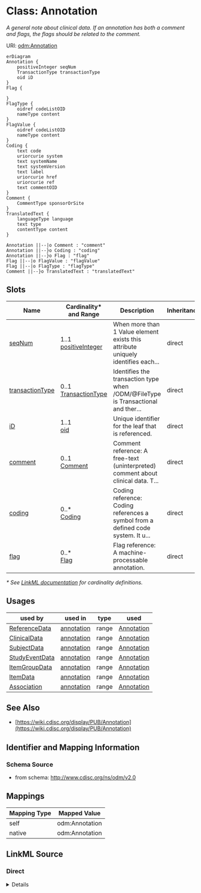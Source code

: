 # Class: Annotation

_A general note about clinical data. If an annotation has both a comment and flags, the flags should be related to the comment._




URI: [odm:Annotation](http://www.cdisc.org/ns/odm/v2.0/Annotation)


```mermaid
erDiagram
Annotation {
    positiveInteger seqNum  
    TransactionType transactionType  
    oid iD  
}
Flag {

}
FlagType {
    oidref codeListOID  
    nameType content  
}
FlagValue {
    oidref codeListOID  
    nameType content  
}
Coding {
    text code  
    uriorcurie system  
    text systemName  
    text systemVersion  
    text label  
    uriorcurie href  
    uriorcurie ref  
    text commentOID  
}
Comment {
    CommentType sponsorOrSite  
}
TranslatedText {
    languageType language  
    text type  
    contentType content  
}

Annotation ||--|o Comment : "comment"
Annotation ||--}o Coding : "coding"
Annotation ||--}o Flag : "flag"
Flag ||--|o FlagValue : "flagValue"
Flag ||--|o FlagType : "flagType"
Comment ||--}o TranslatedText : "translatedText"

```



<!-- no inheritance hierarchy -->


## Slots

| Name | Cardinality* and Range | Description | Inheritance |
| ---  | --- | --- | --- |
| [seqNum](seqNum.md) | 1..1 <br/> [positiveInteger](positiveInteger.md) | When more than 1 Value element exists this attribute uniquely identifies each... | direct |
| [transactionType](transactionType.md) | 0..1 <br/> [TransactionType](TransactionType.md) | Identifies the transaction type when /ODM/@FileType is Transactional and ther... | direct |
| [iD](iD.md) | 1..1 <br/> [oid](oid.md) | Unique identifier for the leaf that is referenced. | direct |
| [comment](comment.md) | 0..1 <br/> [Comment](Comment.md) | Comment reference: A free-text (uninterpreted) comment about clinical data. T... | direct |
| [coding](coding.md) | 0..* <br/> [Coding](Coding.md) | Coding reference: Coding references a symbol from a defined code system. It u... | direct |
| [flag](flag.md) | 0..* <br/> [Flag](Flag.md) | Flag reference: A machine-processable annotation. | direct |

_* See [LinkML documentation](https://linkml.io/linkml/schemas/slots.html#slot-cardinality) for cardinality definitions._




## Usages

| used by | used in | type | used |
| ---  | --- | --- | --- |
| [ReferenceData](ReferenceData.md) | [annotation](annotation.md) | range | [Annotation](Annotation.md) |
| [ClinicalData](ClinicalData.md) | [annotation](annotation.md) | range | [Annotation](Annotation.md) |
| [SubjectData](SubjectData.md) | [annotation](annotation.md) | range | [Annotation](Annotation.md) |
| [StudyEventData](StudyEventData.md) | [annotation](annotation.md) | range | [Annotation](Annotation.md) |
| [ItemGroupData](ItemGroupData.md) | [annotation](annotation.md) | range | [Annotation](Annotation.md) |
| [ItemData](ItemData.md) | [annotation](annotation.md) | range | [Annotation](Annotation.md) |
| [Association](Association.md) | [annotation](annotation.md) | range | [Annotation](Annotation.md) |






## See Also

* [https://wiki.cdisc.org/display/PUB/Annotation](https://wiki.cdisc.org/display/PUB/Annotation)

## Identifier and Mapping Information







### Schema Source


* from schema: http://www.cdisc.org/ns/odm/v2.0





## Mappings

| Mapping Type | Mapped Value |
| ---  | ---  |
| self | odm:Annotation |
| native | odm:Annotation |





## LinkML Source

<!-- TODO: investigate https://stackoverflow.com/questions/37606292/how-to-create-tabbed-code-blocks-in-mkdocs-or-sphinx -->

### Direct

<details>
```yaml
name: Annotation
description: A general note about clinical data. If an annotation has both a comment
  and flags, the flags should be related to the comment.
from_schema: http://www.cdisc.org/ns/odm/v2.0
see_also:
- https://wiki.cdisc.org/display/PUB/Annotation
rank: 1000
slots:
- seqNum
- transactionType
- iD
- comment
- coding
- flag
slot_usage:
  seqNum:
    name: seqNum
    comments:
    - 'Required

      range: positiveInteger'
    domain_of:
    - Annotation
    - Value
    range: positiveInteger
    required: true
  transactionType:
    name: transactionType
    comments:
    - 'Optional

      enum values: (Insert | Update | Remove | Upsert | Context)

      An empty Annotation (one with no annotation value, no comment and no flags)
      is not allowed unless the TransactionType is Remove. On Update, the entire value
      of the annotation is replaced.'
    domain_of:
    - SubjectData
    - StudyEventData
    - ItemGroupData
    - ItemData
    - Annotation
    range: TransactionType
  iD:
    name: iD
    domain_of:
    - Leaf
    - Signature
    - Annotation
    range: oid
  comment:
    name: comment
    domain_of:
    - Annotation
    range: Comment
    maximum_cardinality: 1
  coding:
    name: coding
    multivalued: true
    domain_of:
    - StudyEventGroupDef
    - StudyEventDef
    - ItemGroupDef
    - Origin
    - SourceItems
    - SourceItem
    - ItemDef
    - CodeList
    - CodeListItem
    - StudyIndication
    - StudyIntervention
    - StudyTargetPopulation
    - StudyParameter
    - ParameterValue
    - Criterion
    - Annotation
    range: Coding
    inlined: true
    inlined_as_list: true
  flag:
    name: flag
    multivalued: true
    domain_of:
    - Annotation
    range: Flag
    inlined: true
    inlined_as_list: true
class_uri: odm:Annotation

```
</details>

### Induced

<details>
```yaml
name: Annotation
description: A general note about clinical data. If an annotation has both a comment
  and flags, the flags should be related to the comment.
from_schema: http://www.cdisc.org/ns/odm/v2.0
see_also:
- https://wiki.cdisc.org/display/PUB/Annotation
rank: 1000
slot_usage:
  seqNum:
    name: seqNum
    comments:
    - 'Required

      range: positiveInteger'
    domain_of:
    - Annotation
    - Value
    range: positiveInteger
    required: true
  transactionType:
    name: transactionType
    comments:
    - 'Optional

      enum values: (Insert | Update | Remove | Upsert | Context)

      An empty Annotation (one with no annotation value, no comment and no flags)
      is not allowed unless the TransactionType is Remove. On Update, the entire value
      of the annotation is replaced.'
    domain_of:
    - SubjectData
    - StudyEventData
    - ItemGroupData
    - ItemData
    - Annotation
    range: TransactionType
  iD:
    name: iD
    domain_of:
    - Leaf
    - Signature
    - Annotation
    range: oid
  comment:
    name: comment
    domain_of:
    - Annotation
    range: Comment
    maximum_cardinality: 1
  coding:
    name: coding
    multivalued: true
    domain_of:
    - StudyEventGroupDef
    - StudyEventDef
    - ItemGroupDef
    - Origin
    - SourceItems
    - SourceItem
    - ItemDef
    - CodeList
    - CodeListItem
    - StudyIndication
    - StudyIntervention
    - StudyTargetPopulation
    - StudyParameter
    - ParameterValue
    - Criterion
    - Annotation
    range: Coding
    inlined: true
    inlined_as_list: true
  flag:
    name: flag
    multivalued: true
    domain_of:
    - Annotation
    range: Flag
    inlined: true
    inlined_as_list: true
attributes:
  seqNum:
    name: seqNum
    description: When more than 1 Value element exists this attribute uniquely identifies
      each Value and defines the order of a Value in a list of Values.
    comments:
    - 'Required

      range: positiveInteger'
    from_schema: http://www.cdisc.org/ns/odm/v2.0
    rank: 1000
    alias: seqNum
    owner: Annotation
    domain_of:
    - Annotation
    - Value
    range: positiveInteger
    required: true
  transactionType:
    name: transactionType
    description: Identifies the transaction type when /ODM/@FileType is Transactional
      and there is no child element.
    comments:
    - 'Optional

      enum values: (Insert | Update | Remove | Upsert | Context)

      An empty Annotation (one with no annotation value, no comment and no flags)
      is not allowed unless the TransactionType is Remove. On Update, the entire value
      of the annotation is replaced.'
    from_schema: http://www.cdisc.org/ns/odm/v2.0
    rank: 1000
    alias: transactionType
    owner: Annotation
    domain_of:
    - SubjectData
    - StudyEventData
    - ItemGroupData
    - ItemData
    - Annotation
    range: TransactionType
  iD:
    name: iD
    description: Unique identifier for the leaf that is referenced.
    from_schema: http://www.cdisc.org/ns/odm/v2.0
    rank: 1000
    identifier: true
    alias: iD
    owner: Annotation
    domain_of:
    - Leaf
    - Signature
    - Annotation
    range: oid
    required: true
  comment:
    name: comment
    description: 'Comment reference: A free-text (uninterpreted) comment about clinical
      data. The comment may have come from the sponsor or the clinical site.'
    from_schema: http://www.cdisc.org/ns/odm/v2.0
    rank: 1000
    identifier: false
    alias: comment
    owner: Annotation
    domain_of:
    - Annotation
    range: Comment
    maximum_cardinality: 1
  coding:
    name: coding
    description: 'Coding reference: Coding references a symbol from a defined code
      system. It uses a code defined in a terminology system to associate semantics
      with a given term, codelist, variable, or group of variables. The presence of
      a Coding element associates a meaning to its parent element. Including multiple
      Coding elements for a given parent indicates synonymous meanings provided by
      different code systems or code system versions.'
    from_schema: http://www.cdisc.org/ns/odm/v2.0
    rank: 1000
    multivalued: true
    identifier: false
    alias: coding
    owner: Annotation
    domain_of:
    - StudyEventGroupDef
    - StudyEventDef
    - ItemGroupDef
    - Origin
    - SourceItems
    - SourceItem
    - ItemDef
    - CodeList
    - CodeListItem
    - StudyIndication
    - StudyIntervention
    - StudyTargetPopulation
    - StudyParameter
    - ParameterValue
    - Criterion
    - Annotation
    range: Coding
    inlined: true
    inlined_as_list: true
  flag:
    name: flag
    description: 'Flag reference: A machine-processable annotation.'
    from_schema: http://www.cdisc.org/ns/odm/v2.0
    rank: 1000
    multivalued: true
    identifier: false
    alias: flag
    owner: Annotation
    domain_of:
    - Annotation
    range: Flag
    inlined: true
    inlined_as_list: true
class_uri: odm:Annotation

```
</details>